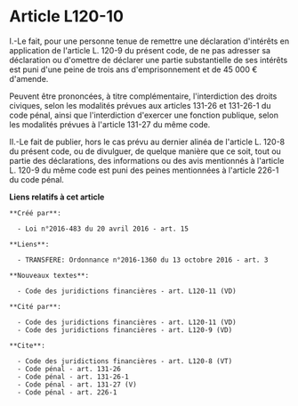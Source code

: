 # Article L120-10

I.-Le fait, pour une personne tenue de remettre une déclaration d'intérêts en application de l'article L. 120-9 du présent
code, de ne pas adresser sa déclaration ou d'omettre de déclarer une partie substantielle de ses intérêts est puni d'une
peine de trois ans d'emprisonnement et de 45 000 € d'amende. 

Peuvent être prononcées, à titre complémentaire, l'interdiction des droits civiques, selon les modalités prévues aux articles
131-26 et 131-26-1 du code pénal, ainsi que l'interdiction d'exercer une fonction publique, selon les modalités prévues à
l'article 131-27 du même code. 

II.-Le fait de publier, hors le cas prévu au dernier alinéa de l'article L. 120-8 du présent code, ou de divulguer, de
quelque manière que ce soit, tout ou partie des déclarations, des informations ou des avis mentionnés à l'article L. 120-9 du
même code est puni des peines mentionnées à l'article 226-1 du code pénal.

**Liens relatifs à cet article**

	**Créé par**:

	  - Loi n°2016-483 du 20 avril 2016 - art. 15

	**Liens**:

	  - TRANSFERE: Ordonnance n°2016-1360 du 13 octobre 2016 - art. 3

	**Nouveaux textes**:

	  - Code des juridictions financières - art. L120-11 (VD)

	**Cité par**:

	  - Code des juridictions financières - art. L120-11 (VD)
	  - Code des juridictions financières - art. L120-9 (VD)

	**Cite**:

	  - Code des juridictions financières - art. L120-8 (VT)
	  - Code pénal - art. 131-26
	  - Code pénal - art. 131-26-1
	  - Code pénal - art. 131-27 (V)
	  - Code pénal - art. 226-1
